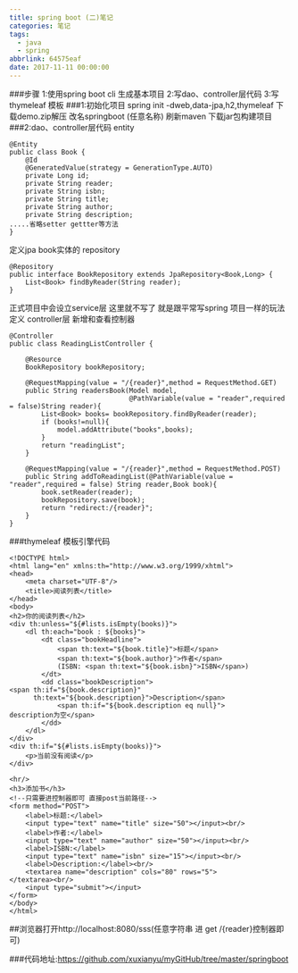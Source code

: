 ```yaml
---
title: spring boot (二)笔记
categories: 笔记
tags:
  - java
  - spring
abbrlink: 64575eaf
date: 2017-11-11 00:00:00
---
```

###步骤
1:使用spring boot cli 生成基本项目
2:写dao、controller层代码
3:写thymeleaf 模板
###1:初始化项目
spring init -dweb,data-jpa,h2,thymeleaf
下载demo.zip解压 改名springboot (任意名称)
刷新maven 下载jar包构建项目
###2:dao、controller层代码
entity
```
@Entity
public class Book {
    @Id
    @GeneratedValue(strategy = GenerationType.AUTO)
    private Long id;
    private String reader;
    private String isbn;
    private String title;
    private String author;
    private String description;
.....省略setter gettter等方法
}
```
定义jpa book实体的 repository
```
@Repository
public interface BookRepository extends JpaRepository<Book,Long> {
    List<Book> findByReader(String reader);
}
```
正式项目中会设立service层 这里就不写了  就是跟平常写spring 项目一样的玩法
定义 controller层 新增和查看控制器
```
@Controller
public class ReadingListController {

    @Resource
    BookRepository bookRepository;

    @RequestMapping(value = "/{reader}",method = RequestMethod.GET)
    public String readersBook(Model model,
                              @PathVariable(value = "reader",required = false)String reader){
        List<Book> books= bookRepository.findByReader(reader);
        if (books!=null){
            model.addAttribute("books",books);
        }
        return "readingList";
    }

    @RequestMapping(value = "/{reader}",method = RequestMethod.POST)
    public String addToReadingList(@PathVariable(value = "reader",required = false) String reader,Book book){
        book.setReader(reader);
        bookRepository.save(book);
        return "redirect:/{reader}";
    }
}
```
###thymeleaf 模板引擎代码
```
<!DOCTYPE html>
<html lang="en" xmlns:th="http://www.w3.org/1999/xhtml">
<head>
    <meta charset="UTF-8"/>
    <title>阅读列表</title>
</head>
<body>
<h2>你的阅读列表</h2>
<div th:unless="${#lists.isEmpty(books)}">
    <dl th:each="book : ${books}">
        <dt class="bookHeadline">
            <span th:text="${book.title}">标题</span>
            <span th:text="${book.author}">作者</span>
            (ISBN: <span th:text="${book.isbn}">ISBN</span>)
        </dt>
        <dd class="bookDescription">
<span th:if="${book.description}"
      th:text="${book.description}">Description</span>
            <span th:if="${book.description eq null}">
description为空</span>
        </dd>
    </dl>
</div>
<div th:if="${#lists.isEmpty(books)}">
    <p>当前没有阅读</p>
</div>

<hr/>
<h3>添加书</h3>
<!--只需要进控制器即可 直接post当前路径-->
<form method="POST">
    <label>标题:</label>
    <input type="text" name="title" size="50"></input><br/>
    <label>作者:</label>
    <input type="text" name="author" size="50"></input><br/>
    <label>ISBN:</label>
    <input type="text" name="isbn" size="15"></input><br/>
    <label>Description:</label><br/>
    <textarea name="description" cols="80" rows="5">
</textarea><br/>
    <input type="submit"></input>
</form>
</body>
</html>
```
##浏览器打开http://localhost:8080/sss(任意字符串 进 get  /{reader}控制器即可)

###代码地址:https://github.com/xuxianyu/myGitHub/tree/master/springboot
